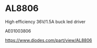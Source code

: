 # AL8806
High efficiency 36V/1.5A buck led driver

AE01003806

https://www.diodes.com/part/view/AL8806
